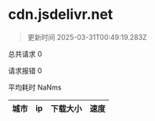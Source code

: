 
  # cdn.jsdelivr.net

  > 更新时间 2025-03-31T00:49:19.283Z
  
  总共请求 0

  请求报错 0

  平均耗时 NaNms

|城市|ip|下载大小|速度|
|-----|----------|---|---|

  